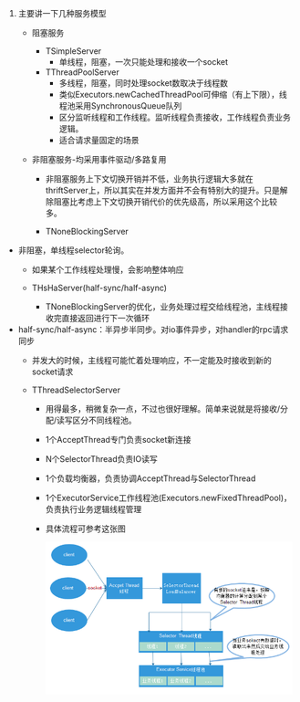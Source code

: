 1. 主要讲一下几种服务模型

   - 阻塞服务

     - TSimpleServer
       - 单线程，阻塞，一次只能处理和接收一个socket
     - TThreadPoolServer
       - 多线程，阻塞，同时处理socket数取决于线程数
       - 类似Executors.newCachedThreadPool可伸缩（有上下限），线程池采用SynchronousQueue队列
       - 区分监听线程和工作线程。监听线程负责接收，工作线程负责业务逻辑。
       - 适合请求量固定的场景

   - 非阻塞服务-均采用事件驱动/多路复用

     - 非阻塞服务上下文切换开销并不低，业务执行逻辑大多就在thriftServer上，所以其实在并发方面并不会有特别大的提升。只是解除阻塞比考虑上下文切换开销代价的优先级高，所以采用这个比较多。

     - TNoneBlockingServer
     
  - 非阻塞，单线程selector轮询。
       - 如果某个工作线程处理慢，会影响整体响应

     - THsHaServer(half-sync/half-async)
     
       - TNoneBlockingServer的优化，业务处理过程交给线程池，主线程接收完直接返回进行下一次循环
  - half-sync/half-async：半异步半同步。对io事件异步，对handler的rpc请求同步
       - 并发大的时候，主线程可能忙着处理响应，不一定能及时接收到新的socket请求

     - TThreadSelectorServer

       - 用得最多，稍微复杂一点，不过也很好理解。简单来说就是将接收/分配/读写区分不同线程池。

       - 1个AcceptThread专门负责socket新连接

       - N个SelectorThread负责IO读写

       - 1个负载均衡器，负责协调AcceptThread与SelectorThread

       - 1个ExecutorService工作线程池(Executors.newFixedThreadPool)，负责执行业务逻辑线程管理

       - 具体流程可参考这张图
     
         ![](69856-20151107185027539-1093454102.png)

